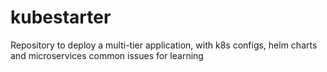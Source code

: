 # kubestarter
Repository to deploy a multi-tier application, with k8s configs, helm charts and microservices common issues for learning
